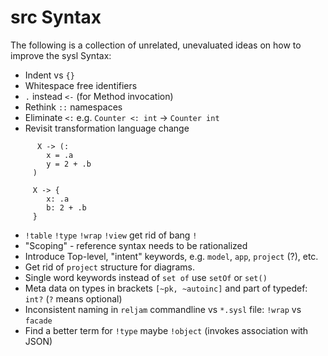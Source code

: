 src Syntax
============
The following is a collection of unrelated, unevaluated ideas on how to improve the sysl Syntax:

* Indent vs `{}`
* Whitespace free identifiers
* `.` instead `<-` (for Method invocation)
* Rethink `::` namespaces
* Eliminate `<:` e.g. `Counter <: int` -> `Counter int`
* Revisit transformation language change

```
      X -> (:
        x = .a
        y = 2 + .b
     )

     X -> {
     	x: .a
     	b: 2 + .b
     }
```
* `!table` `!type` `!wrap` `!view` get rid of bang `!`
* "Scoping"  - reference syntax needs to be rationalized
* Introduce Top-level, "intent" keywords, e.g. `model`, `app`, `project` (?), etc.
* Get rid of `project` structure for diagrams.
* Single word keywords instead of `set of` use `setOf` or `set()`
* Meta data on types in brackets `[~pk, ~autoinc]` and part of typedef: `int?` (`?` means optional)
* Inconsistent naming in `reljam` commandline vs `*.sysl` file: `!wrap` vs `facade`
* Find a better term for `!type` maybe `!object` (invokes association with JSON)
